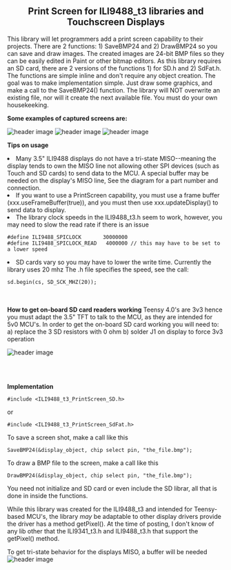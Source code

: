 <b><h2><center>Print Screen for ILI9488_t3 libraries and Touchscreen Displays</center></h1></b>

This library will let programmers add a print screen capability to their projects. There are 2 functions: 1) SaveBMP24 and 2) DrawBMP24 so you can save and draw images. The created images are 24-bit BMP files so they can be easily edited in Paint or other bitmap editors.
As this library requires an SD card, there are 2 versions of the functions 1) for SD.h and 2) SdFat.h. The functions are simple inline and don't require any object creation. The goal was to make implementation simple. Just draw some graphics, and make a call to the SaveBMP24() function. The library will NOT overwrite an existing file, nor will it create the next available file. You must do your own housekeeking.

<b>Some examples of captured screens are:</b>

![header image](https://raw.github.com/KrisKasprzak/ILI9488_t3_PrintScreen/master/Images/Before.jpg)
![header image](https://raw.github.com/KrisKasprzak/ILI9488_t3_PrintScreen/master/Images/PrintScreen.jpg)
![header image](https://raw.github.com/KrisKasprzak/ILI9488_t3_PrintScreen/master/Images/PrintScreen3.jpg)

  <b>Tips on usage</b>
  <li>
  Many 3.5" ILI9488 displays do not have a tri-state MISO--meaning the display tends to own the MISO
  line not allowing other SPI devices (such as Touch and SD cards) to send data to the MCU. A special buffer may be needed
  on the display's MISO line, See the diagram for a part number and connection.
  </li>
  <li>
  If you want to use a PrintScreen capability, you must use a frame buffer (xxx.useFrameBuffer(true)), and you
  must then use xxx.updateDisplay() to send data to display.
  </li>
  <li>
  The library clock speeds in the ILI9488_t3.h seem to work, however, you may need to slow the read rate if there is an issue
	
	#define ILI9488_SPICLOCK       30000000
	#define ILI9488_SPICLOCK_READ   4000000 // this may have to be set to a lower speed
  </li>
  <li>
  SD cards vary so you may have to lower the write time. Currently the library uses 20 mhz
  The .h file specifies the speed, see the call: 
	
	sd.begin(cs, SD_SCK_MHZ(20));
  </li>


<br>
<br>
<b>How to get on-board SD card readers working</b>
Teensy 4.0's are 3v3 hence you must adapt the 3.5" TFT to talk to the MCU, as they are intended for 5v0 MCU's. In order to get the on-board SD card working you will need to:
a) replace the 3 SD resistors with 0 ohm 
b) solder J1 on display to force 3v3 operation
 
![header image](https://raw.github.com/KrisKasprzak/ILI9488_t3_PrintScreen/master/Images/DisplayHack.jpg)

<br>
<br>

<b>Implementation</b>

	#include <ILI9488_t3_PrintScreen_SD.h>

or

	#include <ILI9488_t3_PrintScreen_SdFat.h>

To save a screen shot, make a call like this

	SaveBMP24(&display_object, chip select pin, "the_file.bmp");

To draw a BMP file to the screen, make a call like this

	DrawBMP24(&display_object, chip select pin, "the_file.bmp");


You need not initialize and SD card or even include the SD librar, all that is done in inside the functions.

While this library was created for the ILI9488_t3 and intended for Teensy-based MCU's, the library *may* be adaptable to other display drivers provide the driver has a method getPixel(). At the time of posting, I don't know of any lib other that the ILI9341_t3.h and ILI9488_t3.h that support the getPixel() method.

To get tri-state behavior for the displays MISO, a buffer will be needed
![header image](https://raw.github.com/KrisKasprzak/ILI9488_t3_PrintScreen/master/Images/MISO_Buffer.jpg)



<br>
<br>


